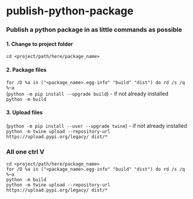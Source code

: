 # publish-python-package
### Publish a python package in as little commands as possible

#### 1. Change to project folder
`cd <project/path/here/package_name>`

#### 2. Package files
`for /D %a in ("<package_name>.egg-info" "build" "dist") do rd /s /q %~a`\
(`python -m pip install --upgrade build`) - if not already installed\
`python -m build`

#### 3. Upload files
(`python -m pip install --user --upgrade twine`) - if not already installed\
`python -m twine upload --repository-url https://upload.pypi.org/legacy/ dist/*`

### All one ctrl V
`cd <project/path/here/package_name>`\
`for /D %a in ("<package_name>.egg-info" "build" "dist") do rd /s /q %~a`\
`python -m build`\
`python -m twine upload --repository-url https://upload.pypi.org/legacy/ dist/*`
